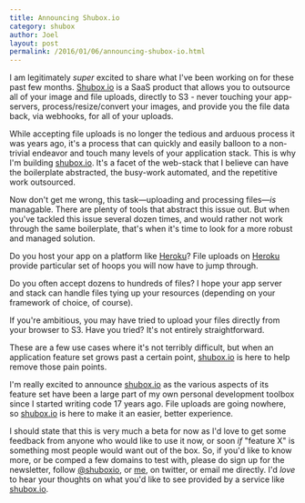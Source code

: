 ```yaml
---
title: Announcing Shubox.io
category: shubox
author: Joel
layout: post
permalink: /2016/01/06/announcing-shubox-io.html
---
```


I am legitimately *super* excited to share what I've been working on for these past few months.
[Shubox.io][] is a SaaS product that allows you to outsource all of your image and file uploads,
directly to S3 - never touching your app-servers, process/resize/convert your images, and provide
you the file data back, via webhooks, for all of your uploads.

While accepting file uploads is no longer the tedious and arduous process it was years ago, it's a
process that can quickly and easily balloon to a non-trivial endeavor and touch many levels of your
application stack. This is why I'm building [shubox.io][]. It's a facet of the web-stack that I
believe can have the boilerplate abstracted, the busy-work automated, and the repetitive work
outsourced.

Now don't get me wrong, this task&mdash;uploading and processing files&mdash;*is* managable. There
are plenty of tools that abstract this issue out. But when you've tackled this issue several dozen
times, and would rather not work through the same boilerplate, that's when it's time to look
for a more robust and managed solution.

Do you host your app on a platform like [Heroku][]? File uploads on [Heroku][] provide particular set of
hoops you will now have to jump through.

Do you often accept dozens to hundreds of files? I hope your app server and stack can handle files
tying up your resources (depending on your framework of choice, of course).

If you're ambitious, you may have tried to upload your files directly from your browser to S3. Have
you tried? It's not entirely straightforward.

These are a few use cases where it's not terribly difficult, but when an application feature set
grows past a certain point, [shubox.io][] is here to help remove those pain points.

I'm really excited to announce [shubox.io][] as the various aspects of its feature set have been a
large part of my own personal development toolbox since I started writing code 17 years ago. File
uploads are going nowhere, so [shubox.io][] is here to make it an easier, better experience.

I should state that this is very much a beta for now as I'd love to get some feedback from anyone
who would like to use it now, or soon *if* "feature X" is something most people would want out of
the box. So, if you'd like to know more, or be comped a few domains to test with, please do sign up
for the newsletter, follow [@shuboxio][], or [me][], on twitter, or <span class="email-me">email me
directly</span>. I'd *love* to hear your thoughts on what you'd like to see provided by a service
like [shubox.io][].

[Shubox.io]: https://shubox.io
[shubox.io]: https://shubox.io
[Heroku]: https://www.heroku.com/
[@shuboxio]: https://twitter.com/shuboxio
[me]: https://twitter.com/jayroh
